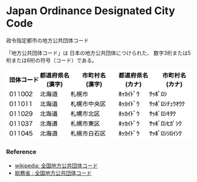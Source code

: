 Japan Ordinance Designated City Code
===============

政令指定都市の地方公共団体コード

「地方公共団体コード」は
日本の地方公共団体につけられた、
数字3桁または5桁または6桁の符号（コード）である。

![japan ordinance designated city code](https://github.com/ohwada/World_Countries/blob/main/japan_municipal_code/japan_ordinance_designated_city_code/screenshots/japan_ordinance_designated_city_code.png)

### Reference

- [wikipedia: 全国地方公共団体コード](https://ja.wikipedia.org/wiki/%E5%85%A8%E5%9B%BD%E5%9C%B0%E6%96%B9%E5%85%AC%E5%85%B1%E5%9B%A3%E4%BD%93%E3%82%B3%E3%83%BC%E3%83%89)
- [総務省 : 全国地方公共団体コード](https://www.soumu.go.jp/denshijiti/code.html)

